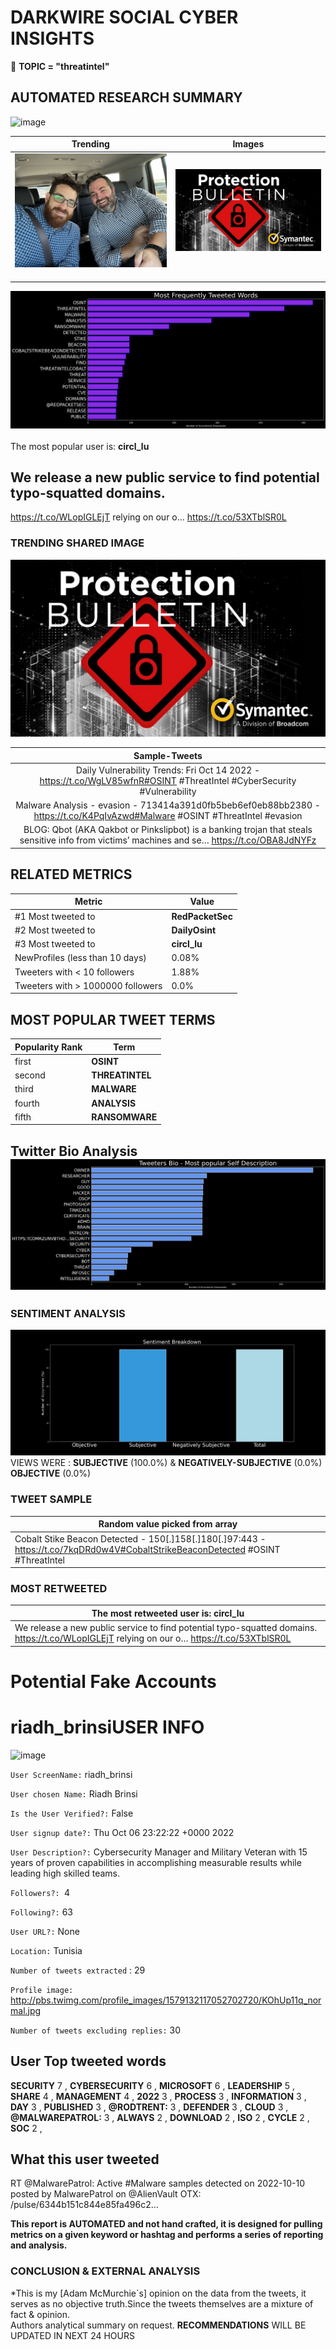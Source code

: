 # DARKWIRE SOCIAL CYBER INSIGHTS 
&#x1F34E; **TOPIC = "threatintel"**

## AUTOMATED RESEARCH SUMMARY
  ![image](darkLogo.png)   

|  Trending  |   Images | 
:-------------------------:|:-------------------------:
|  ![image](assets/threatintel/imageFile1.jpg)     <img width=200/> | ![image](assets/threatintel/imageFile2.jpg) <img width=200/> |   
 
 
![image](assets/threatintel/TWEETS.png)
<br></br>
The most popular user is: **circl_lu**  
 

## We release a new public service to find potential typo-squatted domains. 

https://t.co/WLopIGLEjT relying on our o… https://t.co/53XTblSR0L 

  




### TRENDING SHARED IMAGE

![image](assets/threatintel/twitterPostedImage.png)



|                **Sample-Tweets**        |
| :-------------: |
| Daily Vulnerability Trends: Fri Oct 14 2022 - https://t.co/WgLV85wfnR#OSINT #ThreatIntel #CyberSecurity #Vulnerability |
| Malware Analysis - evasion - 713414a391d0fb5beb6ef0eb88bb2380 - https://t.co/K4PqIvAzwd#Malware #OSINT #ThreatIntel  #evasion |
| BLOG: Qbot (AKA Qakbot or Pinkslipbot) is a banking trojan that steals sensitive info from victims’ machines and se… https://t.co/OBA8JdNYFz |

## RELATED METRICS<br>
| Metric | Value |
| ------------- | ------------- |
| #1 Most tweeted to  | **RedPacketSec** |
| #2 Most tweeted to  | **DailyOsint** |
| #3 Most tweeted to  | **circl_lu** |
| NewProfiles (less than 10 days) | 0.08%  |
| Tweeters with < 10 followers  | 1.88%|
| Tweeters with > 1000000 followers  | 0.0%  |



## MOST POPULAR TWEET TERMS 


| Popularity Rank  | Term |
| ------------- | ------------- |
| first  | **OSINT**  |
| second  | **THREATINTEL**  |
| third  | **MALWARE** |
| fourth  | **ANALYSIS**  |
| fifth  | **RANSOMWARE**  |


## Twitter Bio Analysis![image](assets/threatintel/BIO.png)
### SENTIMENT ANALYSIS
![image](assets/threatintel/sentiment.png)
VIEWS WERE : **SUBJECTIVE**  (100.0%) & **NEGATIVELY-SUBJECTIVE** (0.0%) **OBJECTIVE** (0.0%)

### TWEET SAMPLE 
| Random value picked from array |
| ------------- |
|Cobalt Stike Beacon Detected - 150[.]158[.]180[.]97:443 - https://t.co/7kqDRd0w4V#CobaltStrikeBeaconDetected #OSINT #ThreatIntel |

### MOST RETWEETED 

| The most retweeted user is: **circl_lu**  |
| ------------- |
| We release a new public service to find potential typo-squatted domains. https://t.co/WLopIGLEjT relying on our o… https://t.co/53XTblSR0L |

# Potential Fake Accounts
 
# riadh_brinsiUSER INFO
![image](http://pbs.twimg.com/profile_images/1579132117052702720/KOhUp11q_normal.jpg)
 
`User ScreenName:` riadh_brinsi 
 
`User chosen Name:` Riadh Brinsi 
 
`Is the User Verified?:` False 
 
`User signup date?:` Thu Oct 06 23:22:22 +0000 2022 
 
`User Description?:` Cybersecurity Manager and Military Veteran with 15 years of proven capabilities in accomplishing measurable results while leading high skilled teams. 
 
`Followers?: `4 
 
`Following?:` 63 
 
`User URL?:` None 
 
`Location:` Tunisia 
 
`Number of tweets extracted`  : 29 
 
`Profile image:` http://pbs.twimg.com/profile_images/1579132117052702720/KOhUp11q_normal.jpg 
 
`Number of tweets excluding replies:` 30 
 

 

 
## User Top tweeted words 
 
**SECURITY** 7 , **CYBERSECURITY** 6 , **MICROSOFT** 6 , **LEADERSHIP** 5 , **SHARE** 4 , **MANAGEMENT** 4 , **2022** 3 , **PROCESS** 3 , **INFORMATION** 3 , **DAY** 3 , **PUBLISHED** 3 , **@RODTRENT:** 3 , **DEFENDER** 3 , **CLOUD** 3 , **@MALWAREPATROL:** 3 , **ALWAYS** 2 , **DOWNLOAD** 2 , **ISO** 2 , **CYCLE** 2 , **SOC** 2 , 
 
## What this user tweeted
 
RT @MalwarePatrol: Active #Malware samples detected on 2022-10-10 posted by MalwarePatrol on @AlienVault OTX: /pulse/6344b151c844e85fa496c2…
 

<b> This report is AUTOMATED and not hand crafted, it is designed for pulling metrics on a given keyword or hashtag and performs a series of reporting and analysis.</b>  
### CONCLUSION & EXTERNAL ANALYSIS

*This is my [Adam McMurchie`s] opinion on the data from the tweets, it serves as no objective truth.Since the tweets themselves are a mixture of fact & opinion.<br>
Authors analytical summary on request.
**RECOMMENDATIONS** WILL BE UPDATED IN NEXT  24 HOURS <br>